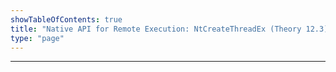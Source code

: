 ```yaml
---
showTableOfContents: true
title: "Native API for Remote Execution: NtCreateThreadEx (Theory 12.3)"
type: "page"
---
```


---
